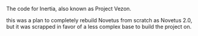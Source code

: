 The code for Inertia, also known as Project Vezon.

this was a plan to completely rebuild Novetus from scratch as Novetus 2.0, but it was scrapped in favor of a less complex base to build the project on.
